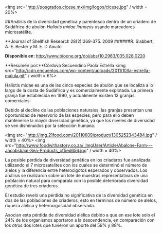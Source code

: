 <img src="http://posgrados.cicese.mx/img/logos/cicese.jpg" / width = 20%>

##Análisis de la diversidad genética y parentesco dentro de un criadero de Sudáfrica de abulón *Haliotis midae linnaeus* usando marcadores microsatélite.


**Journal of Shellfish Research 28(2):369-375. 2009 
######R. Slabbert, A. E. Bester y M. E. D Amato

**Disponible en:** http://www.bioone.org/doi/abs/10.2983/035.028.0220


**Resumen por:**Córdova Secuendino Paola Estrella 
<img src="http://cdn.encuentos.com/wp-content/uploads/2011/10/la-estrella-malula.gif" / width = 6%>

Haliotis midae es una de las cinco especies de abulón que se localiza a lo largo de la costa de Sudáfrica 
y es comercialmente explotada. La primera granja fue establecida en 1990,  y actualmente existen 13 granjas comerciales.

Debido al decline de las poblaciones naturales, las granjas presentan una oportunidad de reservorio de las especies, 
pero para ello deben mantenerse la mayor diversidad genética, ya que los niveles de diversidad se ven disminuidos por 
la selección humana. 

<img src="http://img.21food.com/20110609/product/1305252343484.jpg" / width = 40%>
<img src="http://www.foodwithastory.co.za/_ImgUser/Article/Abalone-Farm---Jacobsbaai-Sea-Products_cf5ed656.jpg" / width = 40%>

La posible pérdida de diversidad genética en los criaderos fue analizada utilizando el 7 microsatelites con los cuales se determinó el número de alelos y la diferencia entre heterocigotos esperados y observados. Los análisis se realizaron sobre un lote de muestras representativas de una población natural para compárala con la posible deteriorada diversidad genética de tres criaderos.

El estudio reveló una pérdida no significativa de la diversidad genética en dos de las poblaciones de criaderos, esto en términos de número de alelos, riqueza alélica y heterocigosidad observada. 

Asocian esta pérdida de diversidad alélica debido a que en ese lote solo el 24% de los organismos aportaron a la descendencia, en comparación con los otros dos lotes que tuvieron un aporte del 59% y 88%. 


